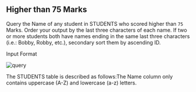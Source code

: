 ## Higher than 75 Marks



Query the Name of any student in STUDENTS who scored higher than `75` Marks. Order your output by the last three characters of each name. If two or more students both have names ending in the same last three characters (i.e.: Bobby, Robby, etc.), secondary sort them by ascending ID.

Input Format

![query](https://s3.amazonaws.com/hr-challenge-images/12896/1443815243-94b941f556-1.png)

The STUDENTS table is described as follows:The Name column only contains uppercase (A-Z) and lowercase (a-z) letters.
